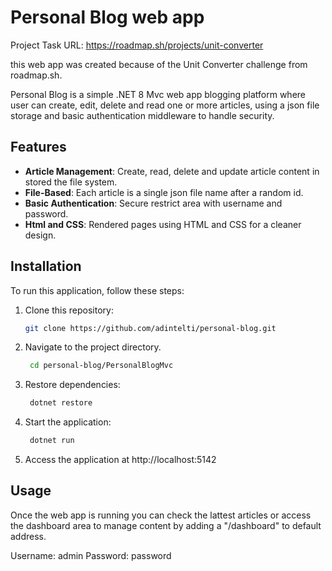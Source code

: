 # Personal Blog web app

Project Task URL: https://roadmap.sh/projects/unit-converter

this web app was created because of the Unit Converter challenge from roadmap.sh.

Personal Blog is a simple .NET 8 Mvc web app blogging platform where user can create, edit, delete and read one or more articles, using a json file storage and basic authentication middleware to handle security.

## Features

- **Article Management**: Create, read, delete and update article content in stored the file system.
- **File-Based**: Each article is a single json file name after a random id.
- **Basic Authentication**: Secure restrict area with username and password.
- **Html and CSS**: Rendered pages using HTML and CSS for a cleaner design.

## Installation

To run this application, follow these steps:

1. Clone this repository:
    ```bash
    git clone https://github.com/adintelti/personal-blog.git
    ```
2. Navigate to the project directory.
   ```bash
    cd personal-blog/PersonalBlogMvc
    ```
3. Restore dependencies:
   ```bash
    dotnet restore
    ```
4. Start the application:
   ```bash
    dotnet run
    ```
5. Access the application at http://localhost:5142
   
## Usage

Once the web app is running you can check the lattest articles or access the dashboard area to manage content by adding a "/dashboard" to default address.

Username: admin
Password: password
